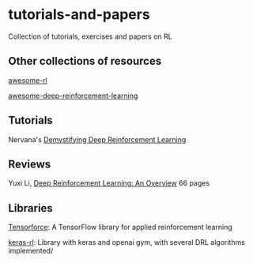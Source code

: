 # tutorials-and-papers
Collection of tutorials, exercises and papers on RL

## Other collections of resources

[awesome-rl](https://github.com/aikorea/awesome-rl)

[awesome-deep-reinforcement-learning](https://github.com/williamd4112/awesome-deep-reinforcement-learning)

## Tutorials

Nervana's [Demystifying Deep Reinforcement Learning](https://www.intelnervana.com/demystifying-deep-reinforcement-learning/)

## Reviews

Yuxi Li, [Deep Reinforcement Learning: An Overview](https://arxiv.org/abs/1701.07274)
66 pages

## Libraries

[Tensorforce](https://github.com/reinforceio/tensorforce): A TensorFlow library for applied reinforcement learning

[keras-rl](https://github.com/matthiasplappert/keras-rl): Library with keras and openai gym, with several DRL algorithms implemented/
